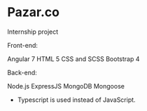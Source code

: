 # Pazar.co
Internship project

Front-end:

Angular 7
HTML 5
CSS and SCSS
Bootstrap 4

Back-end:

Node.js
ExpressJS
MongoDB
Mongoose

* Typescript is used instead of JavaScript.
